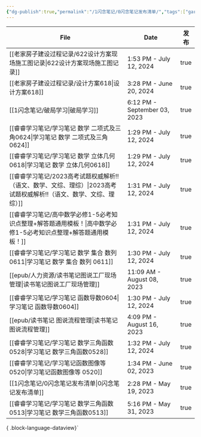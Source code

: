 ```yaml
---
{"dg-publish":true,"permalink":"/1闪念笔记/0闪念笔记发布清单/","tags":["gardenEntry"]}
---
```


| File                                                                   | Date                         | 发布   |
| ---------------------------------------------------------------------- | ---------------------------- | ---- |
| [[老家房子建设过程记录/622设计方案现场施工图记录\|622设计方案现场施工图记录]]                       | 1:53 PM - July 12, 2024      | true |
| [[老家房子建设过程记录/设计方案618\|设计方案618]]                                     | 3:28 PM - June 20, 2024      | true |
| [[1闪念笔记/破局学习\|破局学习]]                                                | 6:12 PM - September 03, 2023 | true |
| [[睿睿学习笔记/学习笔记 数学 二项式及三角0624\|学习笔记 数学 二项式及三角0624]]                   | 1:29 PM - July 12, 2024      | true |
| [[睿睿学习笔记/学习笔记 数学 立体几何0618\|学习笔记 数学 立体几何0618]]                       | 1:29 PM - July 12, 2024      | true |
| [[睿睿学习笔记/2023高考试题权威解析‼️（语文、数学、文综、理综）\|2023高考试题权威解析‼️（语文、数学、文综、理综）]] | 1:31 PM - July 12, 2024      | true |
| [[睿睿学习笔记/高中数学必修1-5必考知识点整理+解答题通用模板！\|高中数学必修1-5必考知识点整理+解答题通用模板！]]     | 1:31 PM - July 12, 2024      | true |
| [[睿睿学习笔记/学习笔记 数学 集合 数列 0611\|学习笔记 数学 集合 数列 0611]]                   | 1:30 PM - July 12, 2024      | true |
| [[epub/人力资源/读书笔记图说工厂现场管理\|读书笔记图说工厂现场管理]]                            | 11:09 AM - August 08, 2023   | true |
| [[睿睿学习笔记/学习笔记 函数导数0604\|学习笔记 函数导数0604]]                             | 1:30 PM - July 12, 2024      | true |
| [[epub/读书笔记 图说流程管理\|读书笔记 图说流程管理]]                                   | 4:09 PM - August 16, 2023    | true |
| [[睿睿学习笔记/学习笔记 数学三角函数0528\|学习笔记 数学三角函数0528]]                         | 1:32 PM - July 12, 2024      | true |
| [[睿睿学习笔记/学习笔记函数图像等 0520\|学习笔记函数图像等 0520]]                           | 1:34 PM - June 02, 2023      | true |
| [[1闪念笔记/0闪念笔记发布清单\|0闪念笔记发布清单]]                                      | 2:28 PM - May 19, 2023       | true |
| [[睿睿学习笔记/学习笔记 数学三角函数0513\|学习笔记 数学三角函数0513]]                         | 5:16 PM - May 31, 2023       | true |

{ .block-language-dataview}`


